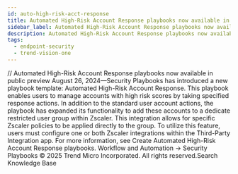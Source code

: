 ```yaml
---
id: auto-high-risk-acct-response
title: Automated High-Risk Account Response playbooks now available in public preview
sidebar_label: Automated High-Risk Account Response playbooks now available in public preview
description: Automated High-Risk Account Response playbooks now available in public preview
tags:
  - endpoint-security
  - trend-vision-one
---
```


/*<![CDATA[*/ $('#title').html($('meta[name=map-description]').attr('content')); /*]]>*/ Automated High-Risk Account Response playbooks now available in public preview August 26, 2024—Security Playbooks has introduced a new playbook template: Automated High-Risk Account Response. This playbook enables users to manage accounts with high risk scores by taking specified response actions. In addition to the standard user account actions, the playbook has expanded its functionality to add these accounts to a dedicate restricted user group within Zscaler. This integration allows for specific Zscaler policies to be applied directly to the group. To utilize this feature, users must configure one or both Zscaler integrations within the Third-Party Integration app. For more information, see Create Automated High-Risk Account Response playbooks. Workflow and Automation → Security Playbooks © 2025 Trend Micro Incorporated. All rights reserved.Search Knowledge Base